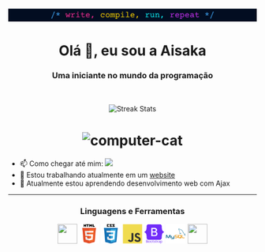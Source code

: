 <!--
    **AisakaChan/AisakaChan** is a ✨ _special_ ✨ repository because its `README.md` (this file) appears on your GitHub profile.
    
    Here are some ideas to get you started:
    
    - 🔭 I’m currently working on ...
    - 🌱 I’m currently learning ...
    - 👯 I’m looking to collaborate on ...
    - 🤔 I’m looking for help with ...
    - 💬 Ask me about ...
    - 📫 How to reach me: ...
    - 😄 Pronouns: ...
    - ⚡ Fun fact: ...
    -->

![Banner](coding_wallpaper.jpg)
<h1 align="center">Olá 👋, eu sou a Aisaka</h1>
<h3 align="center">Uma iniciante no mundo da programação</h3>

<br>

<p align="center">
	<img align="center" src="https://github-readme-streak-stats.herokuapp.com?user=AisakaChan&locale=pt_BR&background=030D22&border=FF2E97&stroke=FF2E97&ring=0EF3FF&fire=FFD400&currStreakNum=FFD400&sideNums=FFD400&currStreakLabel=FF2E97&sideLabels=FF2E97&dates=0EF3FF" alt="Streak Stats">
</p>

<h1 align="center">
	<img width="150" src="https://github.com/AisakaChan/AisakaChan/blob/main/cats.gif" alt="computer-cat">
</h1>

- 📫 Como chegar até mim: <a href="https://t.me/aisaka_chan" target="_blank"><img src="https://img.shields.io/badge/Telegram-%230077B5?style=for-the-badge&logo=telegram&logoColor=white" target="_blank"></a>
- 🔭 Estou trabalhando atualmente em um [website](https://dtmod.xyz)
- 🌱 Atualmente estou aprendendo desenvolvimento web com Ajax

---

<h3 align="center">Linguagens e Ferramentas</h3>
<p align="center">
  <img width="40" height="40" src="https://cdn.jsdelivr.net/gh/devicons/devicon/icons/php/php-plain.svg"/>
  <img src="https://raw.githubusercontent.com/devicons/devicon/master/icons/html5/html5-original-wordmark.svg" alt="html5" width="40" height="40"/>
  <img src="https://raw.githubusercontent.com/devicons/devicon/master/icons/css3/css3-original-wordmark.svg" alt="css3" width="40" height="40"/>
  <img src="https://raw.githubusercontent.com/devicons/devicon/master/icons/javascript/javascript-original.svg" alt="javascript" width="40" height="40"/>
  <img src="https://raw.githubusercontent.com/devicons/devicon/master/icons/bootstrap/bootstrap-plain-wordmark.svg" alt="bootstrap" width="40" height="40"/>
  <img src="https://raw.githubusercontent.com/devicons/devicon/master/icons/mysql/mysql-original-wordmark.svg" alt="mysql" width="40" height="40"/>
  <img width="40" height="40" src="https://cdn.jsdelivr.net/gh/devicons/devicon/icons/vscode/vscode-original-wordmark.svg"/>
</p>
